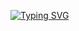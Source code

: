 [![Typing SVG](https://readme-typing-svg.herokuapp.com?color=%2336BCF7&lines=I+am+a+full+stack+developer;CSS%3A+True;%3Chtml+class%3D%22True%22%3E;const+javascript+%3D+True;python+%3D+True)](https://git.io/typing-svg)